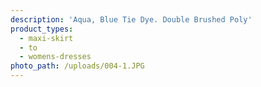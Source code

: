 ```yaml
---
description: 'Aqua, Blue Tie Dye. Double Brushed Poly'
product_types:
  - maxi-skirt
  - to
  - womens-dresses
photo_path: /uploads/004-1.JPG
---
```

